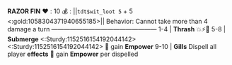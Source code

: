 __**RAZOR FIN**__
:heart: : 10
:moneybag: : ||`tdt$wit_loot 5`  + 5 <:gold:1058304371940655185>||
Behavior: Cannot take more than 4 damage a turn
—————————————————
1-4   | **Thrash** :boom::zap::no_entry_sign: 
5-8   | **Submerge** <:Sturdy:1152516154192044142><:Sturdy:1152516154192044142> :twisted_rightwards_arrows: gain __Empower__
9-10  | **Gills** Dispell all player __effects__ :twisted_rightwards_arrows: gain __Empower__ per dispelled
